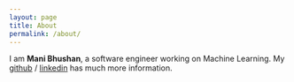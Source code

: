 ```yaml
---
layout: page
title: About
permalink: /about/
---
```


I am **Mani Bhushan**, a software engineer working on Machine Learning. My [github](https://github.com/mbhushan) / [linkedin](https://www.linkedin.com/in/mbhushan/) has much more information.


